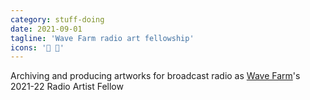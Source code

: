 ```yaml
---
category: stuff-doing
date: 2021-09-01
tagline: 'Wave Farm radio art fellowship'
icons: '📡 🎨'
---
```


Archiving and producing artworks for broadcast radio as [Wave Farm](https://wavefarm.org/)'s 2021-22 Radio Artist Fellow
